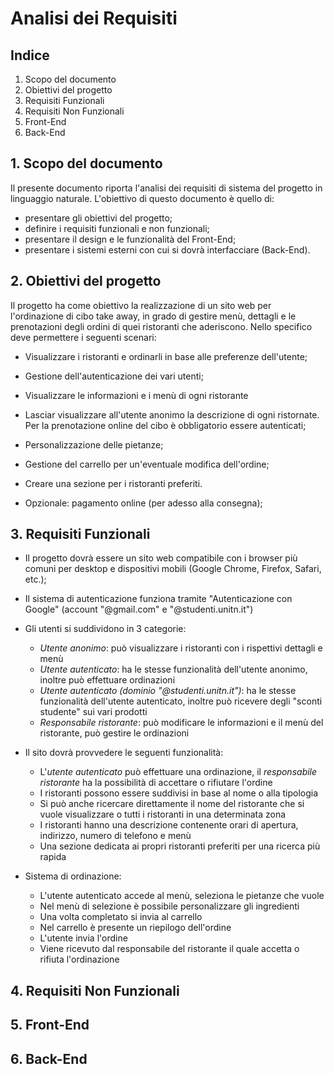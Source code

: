 # Analisi dei Requisiti

## Indice

1. Scopo del documento
2. Obiettivi del progetto
3. Requisiti Funzionali
4. Requisiti Non Funzionali
5. Front-End
6. Back-End

## 1. Scopo del documento

Il presente documento riporta l'analisi dei requisiti di sistema del progetto <!-- NOME PROGETTO --> in linguaggio naturale.
L'obiettivo di questo documento è quello di:

- presentare gli obiettivi del progetto;
- definire i requisiti funzionali e non funzionali;
- presentare il design e le funzionalità del Front-End;
- presentare i sistemi esterni con cui <!-- NOME PROGETTO --> si dovrà interfacciare (Back-End).

## 2. Obiettivi del progetto

Il progetto ha come obiettivo la realizzazione di un sito web per l'ordinazione di cibo take away, in grado di gestire menù, dettagli e le prenotazioni degli ordini di quei ristoranti che aderiscono.
Nello specifico <!-- NOME PROGETTO --> deve permettere i seguenti scenari:

- Visualizzare i ristoranti e ordinarli in base alle preferenze dell'utente;
- Gestione dell'autenticazione dei vari utenti;
- Visualizzare le informazioni e i menù di ogni ristorante
- Lasciar visualizzare all'utente anonimo la descrizione di ogni ristornate. Per la prenotazione online del cibo è obbligatorio essere autenticati;
- Personalizzazione delle pietanze;
- Gestione del carrello per un'eventuale modifica dell'ordine;
- Creare una sezione per i ristoranti preferiti.

- Opzionale: pagamento online (per adesso alla consegna);

## 3. Requisiti Funzionali

- Il progetto dovrà essere un sito web compatibile con i browser più comuni per desktop e dispositivi mobili (Google Chrome, Firefox, Safari, etc.);
- Il sistema di autenticazione funziona tramite "Autenticazione con Google" (account "@gmail.com" e "@studenti.unitn.it")
- Gli utenti si suddividono in 3 categorie:

  - _Utente anonimo_: può visualizzare i ristoranti con i rispettivi dettagli e menù
  - _Utente autenticato_: ha le stesse funzionalità dell'utente anonimo, inoltre può effettuare ordinazioni
  - _Utente autenticato (dominio "@studenti.unitn.it")_: ha le stesse funzionalità dell'utente autenticato, inoltre può ricevere degli "sconti studente" sui vari prodotti
  - _Responsabile ristorante_: può modificare le informazioni e il menù del ristorante, può gestire le ordinazioni

- Il sito dovrà provvedere le seguenti funzionalità:

  - L'_utente autenticato_ può effettuare una ordinazione, il _responsabile ristorante_ ha la possibilità di accettare o rifiutare l'ordine
  - I ristoranti possono essere suddivisi in base al nome o alla tipologia
  - Si può anche ricercare direttamente il nome del ristorante che si vuole visualizzare o tutti i ristoranti in una determinata zona
  - I ristoranti hanno una descrizione contenente orari di apertura, indirizzo, numero di telefono e menù
  - Una sezione dedicata ai propri ristoranti preferiti per una ricerca più rapida

- Sistema di ordinazione:

  - L'utente autenticato accede al menù, seleziona le pietanze che vuole
  - Nel menù di selezione è possibile personalizzare gli ingredienti
  - Una volta completato si invia al carrello
  - Nel carrello è presente un riepilogo dell'ordine
  - L'utente invia l'ordine
  - Viene ricevuto dal responsabile del ristorante il quale accetta o rifiuta l'ordinazione

## 4. Requisiti Non Funzionali

<!-- I requisiti non funzionali sono tutte quelle caratteristiche del software non richieste dal cliente, ma che influenzano pesantemente il lavoro degli sviluppatori, poiché non descrivono cosa, ma come il sistema fa ad eseguire certi compiti -->

## 5. Front-End

## 6. Back-End
